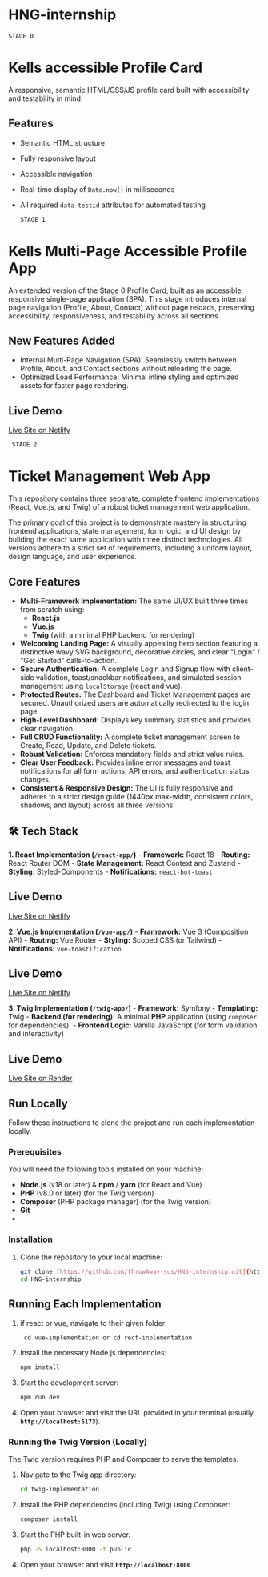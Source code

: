 # HNG-internship

    STAGE 0
     
# Kells accessible Profile Card

A responsive, semantic HTML/CSS/JS profile card built with accessibility and testability in mind.

## Features
- Semantic HTML structure
- Fully responsive layout
- Accessible navigation
- Real-time display of `Date.now()` in milliseconds
- All required `data-testid` attributes for automated testing

      STAGE 1

# Kells Multi-Page Accessible Profile App

An extended version of the Stage 0 Profile Card, built as an accessible, responsive single-page application (SPA).
This stage introduces internal page navigation (Profile, About, Contact) without page reloads, preserving accessibility, responsiveness, and testability across all sections.

## New Features Added
- Internal Multi-Page Navigation (SPA): Seamlessly switch between Profile, About, and Contact sections without reloading the page.
- Optimized Load Performance: Minimal inline styling and optimized assets for faster page rendering.

## Live Demo
[Live Site on Netlify](https://kells-hng-stage1.netlify.app/)

     STAGE 2

# Ticket Management Web App

This repository contains three separate, complete frontend implementations (React, Vue.js, and Twig) of a robust ticket management web application.

The primary goal of this project is to demonstrate mastery in structuring frontend applications, state management, form logic, and UI design by building the exact same application with three distinct technologies. All versions adhere to a strict set of requirements, including a uniform layout, design language, and user experience.

## Core Features

- **Multi-Framework Implementation:** The same UI/UX built three times from scratch using:
    - **React.js**
    - **Vue.js**
    - **Twig** (with a minimal PHP backend for rendering)
- **Welcoming Landing Page:** A visually appealing hero section featuring a distinctive wavy SVG background, decorative circles, and clear "Login" / "Get Started" calls-to-action.
- **Secure Authentication:** A complete Login and Signup flow with client-side validation, toast/snackbar notifications, and simulated session management using `localStorage` (react and vue).
- **Protected Routes:** The Dashboard and Ticket Management pages are secured. Unauthorized users are automatically redirected to the login page.
- **High-Level Dashboard:** Displays key summary statistics and provides clear navigation.
- **Full CRUD Functionality:** A complete ticket management screen to Create, Read, Update, and Delete tickets.
- **Robust Validation:** Enforces mandatory fields and strict value rules.
- **Clear User Feedback:** Provides inline error messages and toast notifications for all form actions, API errors, and authentication status changes.
- **Consistent & Responsive Design:** The UI is fully responsive and adheres to a strict design guide (1440px max-width, consistent colors, shadows, and layout) across all three versions.

## 🛠 Tech Stack

 **1. React Implementation (`/react-app/`)**
    - **Framework:** React 18
    - **Routing:** React Router DOM
    - **State Management:** React Context and Zustand
    - **Styling:** Styled-Components
    - **Notifications:** `react-hot-toast`

## Live Demo
[Live Site on Netlify](https://kells-hng-stage2-reactimpt.netlify.app/)

**2. Vue.js Implementation (`/vue-app/`)**
    - **Framework:** Vue 3 (Composition API)
    - **Routing:** Vue Router
    - **Styling:** Scoped CSS (or Tailwind)
    - **Notifications:** `vue-toastification`

## Live Demo
[Live Site on Netlify](https://kells-hng-stage2-vueimpt.netlify.app/)

 **3. Twig Implementation (`/twig-app/`)**
    - **Framework:** Symfony
    - **Templating:** Twig
    - **Backend (for rendering):** A minimal **PHP** application (using `composer` for dependencies).
    - **Frontend Logic:** Vanilla JavaScript (for form validation and interactivity)

## Live Demo
[Live Site on Render]()
    



## Run Locally

Follow these instructions to clone the project and run each implementation locally.

### Prerequisites

You will need the following tools installed on your machine:

* **Node.js** (v18 or later) & **npm** / **yarn** (for React and Vue)
* **PHP** (v8.0 or later) (for the Twig version)
* **Composer** (PHP package manager) (for the Twig version)
* **Git**
* 

### Installation

1.  Clone the repository to your local machine:
    ```sh
    git clone [https://github.com/throwAway-sus/HNG-internship.git](https://github.com/throwAway-sus/HNG-internship.git)
    cd HNG-internship
    ```
## Running Each Implementation
    
1. if react or vue, navigate to their given folder:
   ```
    cd vue-implementation or cd rect-inplementation
    ```
2.  Install the necessary Node.js dependencies:
    ```sh
    npm install
    ```
3.  Start the development server:
    ```sh
    npm run dev
    ```
4.  Open your browser and visit the URL provided in your terminal (usually **`http://localhost:5173`**).

### Running the Twig Version (Locally)

The Twig version requires PHP and Composer to serve the templates.

1.  Navigate to the Twig app directory:
    ```sh
    cd twig-implementation
    ```
2.  Install the PHP dependencies (including Twig) using Composer:
    ```sh
    composer install
    ```
3.  Start the PHP built-in web server.
    ```sh
    php -S localhost:8000 -t public
    ```
4.  Open your browser and visit **`http://localhost:8000`**.
